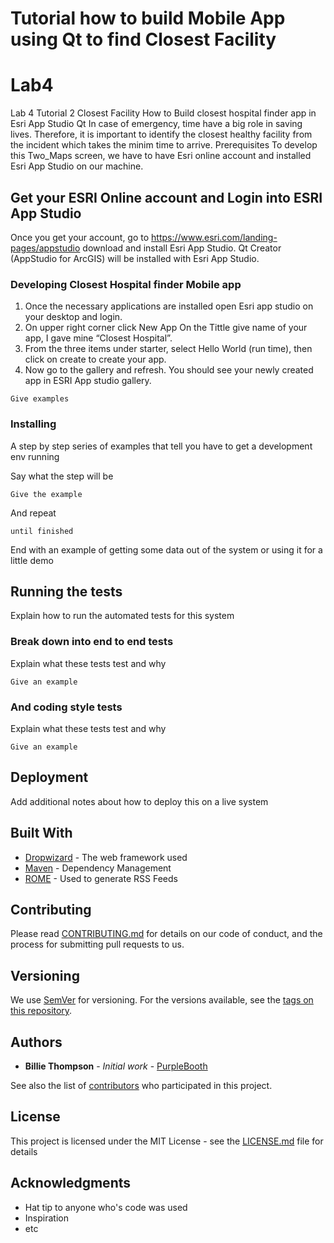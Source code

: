 # Tutorial how to build Mobile App using Qt to find Closest Facility
# Lab4 

Lab 4 Tutorial 2 Closest Facility How to Build closest hospital finder app in Esri App Studio Qt
In case of emergency, time have a big role in saving lives. Therefore, it is important to identify the closest healthy facility from the incident which takes the minim time to arrive. Prerequisites To develop this Two_Maps screen, we have to have Esri online account and installed Esri App Studio on our machine. 

## Get your ESRI Online account and Login into ESRI App Studio

Once you get your account, go to https://www.esri.com/landing-pages/appstudio download and install Esri App Studio. Qt Creator (AppStudio for ArcGIS) will be installed with Esri App Studio. 

### Developing Closest Hospital finder Mobile app

1. Once the necessary applications are installed open Esri app studio on your desktop and login.
2. On upper right corner click New App On the Tittle give name of your app, I gave mine “Closest Hospital”. 
3. From the three items under starter, select Hello World (run time), then click on create to create your app. 
4. Now go to the gallery and refresh. You should see your newly created app in ESRI App studio gallery. 

```
Give examples
```

### Installing

A step by step series of examples that tell you have to get a development env running

Say what the step will be

```
Give the example
```

And repeat

```
until finished
```

End with an example of getting some data out of the system or using it for a little demo

## Running the tests

Explain how to run the automated tests for this system

### Break down into end to end tests

Explain what these tests test and why

```
Give an example
```

### And coding style tests

Explain what these tests test and why

```
Give an example
```

## Deployment

Add additional notes about how to deploy this on a live system

## Built With

* [Dropwizard](http://www.dropwizard.io/1.0.2/docs/) - The web framework used
* [Maven](https://maven.apache.org/) - Dependency Management
* [ROME](https://rometools.github.io/rome/) - Used to generate RSS Feeds

## Contributing

Please read [CONTRIBUTING.md](https://gist.github.com/PurpleBooth/b24679402957c63ec426) for details on our code of conduct, and the process for submitting pull requests to us.

## Versioning

We use [SemVer](http://semver.org/) for versioning. For the versions available, see the [tags on this repository](https://github.com/your/project/tags). 

## Authors

* **Billie Thompson** - *Initial work* - [PurpleBooth](https://github.com/PurpleBooth)

See also the list of [contributors](https://github.com/your/project/contributors) who participated in this project.

## License

This project is licensed under the MIT License - see the [LICENSE.md](LICENSE.md) file for details

## Acknowledgments

* Hat tip to anyone who's code was used
* Inspiration
* etc

